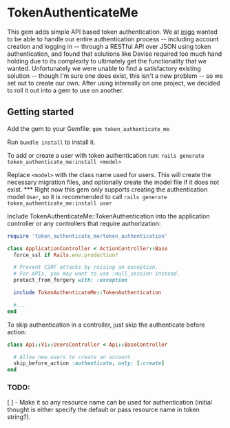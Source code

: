 TokenAuthenticateMe
=====================

This gem adds simple API based token authentication. We at [inigo](http://inigo.io) wanted to be able to handle our entire authentication process -- including account creation and logging in -- through a RESTful API over JSON using token authentication, and found that solutions like Devise required too much hand holding due to its complexity to ultimately get the functionality that we wanted. Unfortunately we were unable to find a satisfactory existing solution -- though I'm sure one does exist, this isn't a new problem -- so we set out to create our own. After using internally on one project, we decided to roll it out into a gem to use on another.

## Getting started

Add the gem to your Gemfile:
`gem token_authenticate_me`

Run `bundle install` to install it.

To add or create a user with token authentication run:
`rails generate token_authenticate_me:install <model>`

Replace `<model>` with the class name used for users. This will create the necessary migration files, and optionally create the model file if it does not exist.
*** Right now this gem only supports creating the authentication model `User`, so it is recommended to call `rails generate token_authenticate_me:install user`

Include TokenAuthenticateMe::TokenAuthentication into the application controller or any controllers that require authorization:
````rb
require 'token_authenticate_me/token_authentication'

class ApplicationController < ActionController::Base
  force_ssl if Rails.env.production?

  # Prevent CSRF attacks by raising an exception.
  # For APIs, you may want to use :null_session instead.
  protect_from_forgery with: :exception

  include TokenAuthenticateMe::TokenAuthentication

  #...
end
````

To skip authentication in a controller, just skip the authenticate before action:
````rb
class Api::V1::UsersController < Api::BaseController

  # Allow new users to create an account
  skip_before_action :authenticate, only: [:create]
end
````

### TODO:
  [ ] - Make it so any resource name can be used for authentication (initial thought is either specify the default or pass resource name in token string?).
